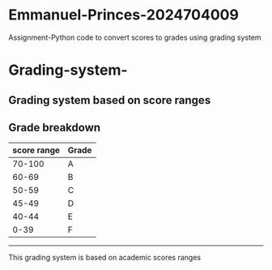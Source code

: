 # Emmanuel-Princes-2024704009
Assignment-Python code to convert scores to grades using grading system 
# Grading-system-
Grading system based on score ranges
---

## Grade breakdown 

| score range | Grade |
|-------------|-------|
| 70-100      | A     |
| 60-69       | B     |
| 50-59       | C     |
| 45-49       | D     |
| 40-44       | E     |
| 0-39        | F     |

---

This grading system is based on academic scores ranges 
